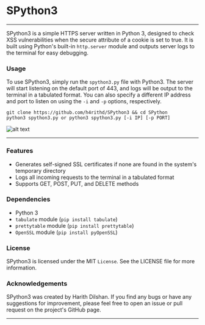 # SPython3
---
SPython3 is a simple HTTPS server written in Python 3, designed to check XSS vulnerabilities when the secure attribute of a cookie is set to true. It is built using Python's built-in `http.server` module and outputs server logs to the terminal for easy debugging.

### Usage
To use SPython3, simply run the `spython3.py` file with Python3. The server will start listening on the default port of 443, and logs will be output to the terminal in a tabulated format. You can also specify a different IP address and port to listen on using the `-i` and `-p` options, respectively.

```
git clone https://github.com/h4rithd/SPython3 && cd SPython
python3 spython3.py or python3 spython3.py [-i IP] [-p PORT]
```

![alt text]([http://url/to/img.png](https://raw.githubusercontent.com/h4rithd/SPython3/master/ScreenRecord.gif))

---

### Features
* Generates self-signed SSL certificates if none are found in the system's temporary directory
* Logs all incoming requests to the terminal in a tabulated format
* Supports GET, POST, PUT, and DELETE methods

### Dependencies
* Python 3
* `tabulate` module (`pip install tabulate`)
* `prettytable` module (`pip install prettytable`)
* `OpenSSL` module (`pip install pyOpenSSL`)

### License
SPython3 is licensed under the MIT `License`. See the LICENSE file for more information.

### Acknowledgements
SPython3 was created by Harith Dilshan. If you find any bugs or have any suggestions for improvement, please feel free to open an issue or pull request on the project's GitHub page.

---
